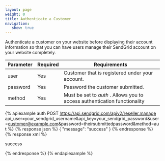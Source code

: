 ```yaml
---
layout: page
weight: 0
title: Authenticate a Customer
navigation:
   show: true
---
```


Authenticate a customer on your website before displaying their account information so that you can have users manage their SendGrid account on your website completely.

<table class="table table-bordered table-striped">
   <thead>
      <tr>
         <th>Parameter</th>
         <th>Required</th>
         <th>Requirements</th>
      </tr>
   </thead>
   <tbody>
      <tr>
         <td>user</td>
         <td>Yes</td>
         <td>Customer that is registered under your account.</td>
      </tr>
      <tr>
         <td>password</td>
         <td>Yes</td>
         <td>Password the customer submitted.</td>
      </tr>
      <tr>
         <td>method</td>
         <td>Yes</td>
         <td>
            Must be set to
            <em>auth</em>
            . Allows you to access authentication functionality
         </td>
      </tr>
   </tbody>
</table>



{% apiexample auth POST https://api.sendgrid.com/apiv2/reseller.manage api_user=your_sendgrid_username&api_key=your_sendgrid_password&user=customer@example.com&password=theirsubmittedpassword&method=aut %}
  {% response json %}
{
  "message": "success"
}
{% endresponse %}
  {% response xml %}
<?xml version="1.0" encoding="ISO-8859-1"?>

<result>
   <message>success</message>
</result>

  {% endresponse %}
{% endapiexample %}
